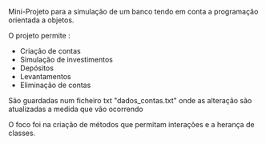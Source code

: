 Mini-Projeto para a simulação de um banco tendo em conta a programação orientada a objetos.

O projeto permite :

- Criação de contas 
- Simulação de investimentos
- Depósitos
- Levantamentos 
- Eliminação de contas

São guardadas num ficheiro txt "dados_contas.txt" onde as alteração são atualizadas a medida que vão ocorrendo

O foco foi na criação de métodos que permitam interações e a herança de classes. 
